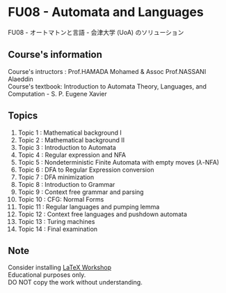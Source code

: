 # FU08 - Automata and Languages #
FU08 - オートマトンと言語 - 会津大学 (UoA) のソリューション<br />

## Course's information
Course's intructors : Prof.HAMADA Mohamed & Assoc Prof.NASSANI Alaeddin <br />
Course's textbook: Introduction to Automata Theory, Languages, and Computation - S. P. Eugene Xavier

## Topics
1. Topic 1 : Mathematical background I
2. Topic 2 : Mathematical background II
3. Topic 3 : Introduction to Automata
4. Topic 4 : Regular expression and NFA
5. Topic 5 : Nondeterministic Finite Automata with empty moves ($\lambda$-NFA)
6. Topic 6 : DFA to Regular Expression conversion
7. Topic 7 : DFA minimization
8. Topic 8 : Introduction to Grammar
9. Topic 9 : Context free grammar and parsing
10. Topic 10 : CFG: Normal Forms
11. Topic 11 : Regular languages and pumping lemma
12. Topic 12 : Context free languages and pushdown automata
13. Topic 13 : Turing machines
14. Topic 14 : Final examination

## Note
Consider installing [LaTeX Workshop](https://marketplace.visualstudio.com/items?itemName=James-Yu.latex-workshop) <br />
Educational purposes only. <br />
DO NOT copy the work without understanding.
